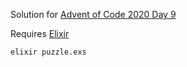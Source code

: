 Solution for [Advent of Code 2020 Day 9](https://adventofcode.com/2020/day/9)

Requires [Elixir](https://elixir-lang.org/install.html)

```
elixir puzzle.exs
```